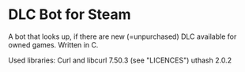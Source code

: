 # DLC Bot for Steam
A bot that looks up, if there are new (=unpurchased) DLC available for owned games.
Written in C.

Used libraries:
Curl and libcurl 7.50.3 (see "LICENCES")
uthash 2.0.2